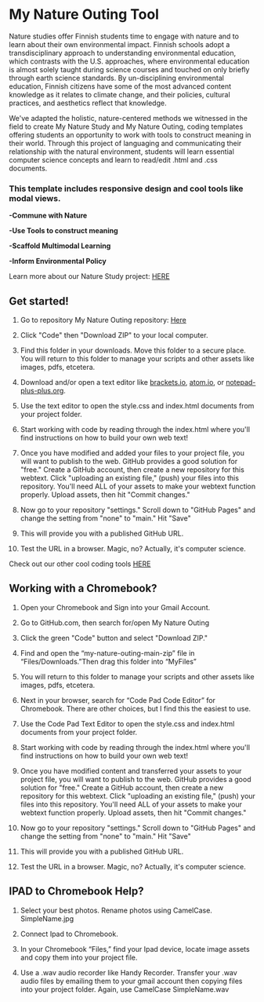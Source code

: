 # My Nature Outing Tool

Nature studies offer Finnish students time to engage with nature and to learn about their own environmental impact. Finnish schools adopt a transdisciplinary approach to understanding environmental education, which contrasts with the U.S. approaches, where environmental education is almost solely taught during science courses and touched on only briefly through earth science standards. By un-disciplining environmental education, Finnish citizens have some of the most advanced content knowledge as it relates to climate change, and their policies, cultural practices, and aesthetics reflect that knowledge.

We've adapted the holistic, nature-centered methods we witnessed in the field to create My Nature Study and My Nature Outing, coding templates offering students an opportunity to work with tools to construct meaning in their world. Through this project of languaging and communicating their relationship with the natural environment, students will learn essential computer science concepts and learn to read/edit .html and .css documents.
 
### This template includes responsive design and cool tools like modal views. 

**-Commune with Nature**

**-Use Tools to construct meaning**

**-Scaffold Multimodal Learning**

**-Inform Environmental Policy**


Learn more about our Nature Study project: [HERE](https://sjquigley.github.io/mutimodal-nature-studies/)


## Get started!

1. Go to repository My Nature Outing repository: [Here](https://github.com/Open-Fuego/my-nature-outing)

2. Click "Code" then "Download ZIP" to your local computer. 

3. Find this folder in your downloads. Move this folder to a secure place. You will return to this folder to manage your scripts and other assets like images, pdfs, etcetera. 

4. Download and/or open a text editor like [brackets.io](https://brackets.io), [atom.io](https://atom.io), or [notepad-plus-plus.org](notepad-plus-plus.org). 

5. Use the text editor to open the style.css and index.html documents from your project folder.  

6. Start working with code by reading through the index.html where you'll find instructions on how to build your own web text! 

7. Once you have modified and added your files to your project file, you will want to publish to the web. GitHub provides a good solution for "free." Create a GitHub account, then create a new repository for this webtext. Click  "uploading an existing file," (push) your files into this repository. You'll need ALL of your assets to make your webtext function properly. Upload assets, then hit "Commit changes." 

8. Now go to your repository "settings." Scroll down to "GitHub Pages" and change the setting from "none" to "main." Hit "Save"

9. This will provide you with a published GitHub URL.

10. Test the URL in a browser. Magic, no? Actually, it's computer science.  



Check out our other cool coding tools [HERE](https://open-fuego.github.io/Open-Fuego-Coding-Tools/)



## Working with a Chromebook?

1.	Open your Chromebook and Sign into your Gmail Account.

2.	Go to GitHub.com, then search for/open My Nature Outing 
3.	Click the green "Code" button and select "Download ZIP."
 
4.	Find and open the “my-nature-outing-main-zip” file in “Files/Downloads.”Then drag this folder into “MyFiles”  

5.	You will return to this folder to manage your scripts and other assets like images, pdfs, etcetera.

6.	Next in your browser, search for “Code Pad Code Editor” for Chromebook. There are other choices, but I find this the easiest to use. 

7.	Use the Code Pad Text Editor to open the style.css and index.html documents from your project folder.

8.	Start working with code by reading through the index.html where you'll find instructions on how to build your own web text!

9.	Once you have modified content and transferred your assets to your project file, you will want to publish to the web. GitHub provides a good solution for "free." Create a GitHub account, then create a new repository for this webtext. Click "uploading an existing file," (push) your files into this repository. You'll need ALL of your assets to make your webtext function properly. Upload assets, then hit "Commit changes."

10.	Now go to your repository "settings." Scroll down to "GitHub Pages" and change the setting from "none" to "main." Hit "Save"

11.	This will provide you with a published GitHub URL.

12.	Test the URL in a browser. Magic, no? Actually, it's computer science.


## IPAD to Chromebook Help?

1.	Select your best photos. Rename photos using CamelCase.  SimpleName.jpg

2.	Connect Ipad to Chromebook.

3.	In your Chromebook “Files,” find your Ipad device, locate image assets and copy them into your project file. 

4.	Use a .wav audio recorder like Handy Recorder. Transfer your .wav audio files by emailing them to your gmail account then copying files into your project folder. Again, use CamelCase SimpleName.wav 




